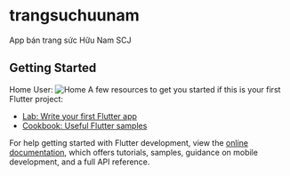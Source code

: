 # trangsuchuunam

App bán trang sức Hữu Nam SCJ

## Getting Started
Home User:
<img src="https://github.com/Widle-Studio/Grocery-App/blob/Grocery-App/Grocery%20App/grocery-app.png" alt="Home">
A few resources to get you started if this is your first Flutter project:

- [Lab: Write your first Flutter app](https://docs.flutter.dev/get-started/codelab)
- [Cookbook: Useful Flutter samples](https://docs.flutter.dev/cookbook)

For help getting started with Flutter development, view the
[online documentation](https://docs.flutter.dev/), which offers tutorials,
samples, guidance on mobile development, and a full API reference.
